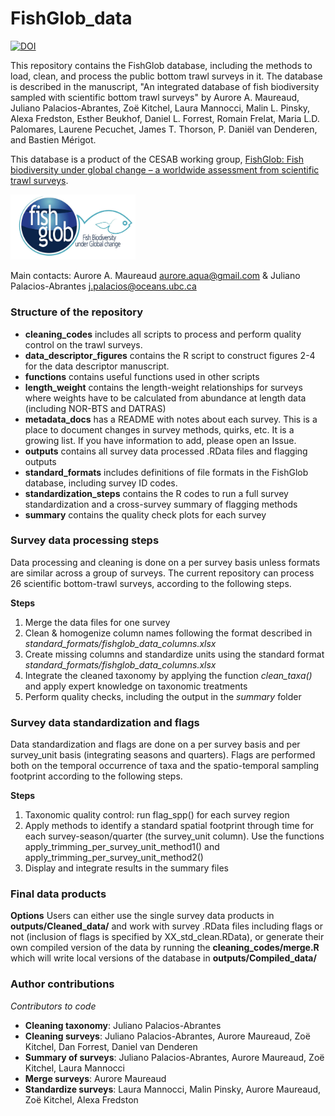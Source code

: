 # FishGlob_data

[![DOI](https://zenodo.org/badge/580133169.svg)](https://zenodo.org/badge/latestdoi/580133169)

This repository contains the FishGlob database, including the methods to load, clean, and process the public bottom trawl surveys in it. The database is described in the manuscript, "An integrated database of fish biodiversity sampled with scientific bottom trawl surveys" by Aurore A. Maureaud, Juliano Palacios-Abrantes, Zoë Kitchel, Laura Mannocci, Malin L. Pinsky, Alexa Fredston, Esther Beukhof, Daniel L. Forrest, Romain Frelat, Maria L.D. Palomares, Laurene Pecuchet, James T. Thorson, P. Daniël van Denderen, and Bastien Mérigot.

This database is a product of the CESAB working group, [FishGlob: Fish biodiversity under global change – a worldwide assessment from scientific trawl surveys](https://www.fondationbiodiversite.fr/en/the-frb-in-action/programs-and-projects/le-cesab/fishglob/).

<img src ="https://github.com/AquaAuma/FishGlob_data/blob/main/fishglob_logo.png" width ="200">

Main contacts: Aurore A. Maureaud [aurore.aqua@gmail.com](mailto:aurore.aqua@gmail.com) & Juliano Palacios-Abrantes [j.palacios@oceans.ubc.ca ](mailto:j.palacios@oceans.ubc.ca)

### Structure of the repository

* **cleaning_codes** includes all scripts to process and perform quality control on the trawl surveys.
* **data_descriptor_figures** contains the R script to construct figures 2-4 for the data descriptor manuscript. 
* **functions** contains useful functions used in other scripts
* **length_weight** contains the length-weight relationships for surveys where weights have to be calculated from abundance at length data (including NOR-BTS and DATRAS)
* **metadata_docs** has a README with notes about each survey. This is a place to document changes in survey methods, quirks, etc. It is a growing list. If you have information to add, please open an Issue.
* **outputs** contains all survey data processed .RData files and flagging outputs
* **standard_formats** includes definitions of file formats in the FishGlob database, including survey ID codes.
* **standardization_steps** contains the R codes to run a full survey standardization and a cross-survey summary of flagging methods
* **summary** contains the quality check plots for each survey

### Survey data processing steps

Data processing and cleaning is done on a per survey basis unless formats are similar across a group of surveys. The current repository can process 26 scientific bottom-trawl surveys, according to the following steps.

**Steps** 
1. Merge the data files for one survey
2. Clean & homogenize column names following the format described in *standard_formats/fishglob_data_columns.xlsx*
3. Create missing columns and standardize units using the standard format *standard_formats/fishglob_data_columns.xlsx*
4. Integrate the cleaned taxonomy by applying the function *clean_taxa()* and apply expert knowledge on taxonomic treatments
5. Perform quality checks, including the output in the *summary* folder

### Survey data standardization and flags

Data standardization and flags are done on a per survey basis and per survey_unit basis (integrating seasons and quarters). Flags are performed both on the temporal occurrence of taxa and the spatio-temporal sampling footprint according to the following steps.

**Steps**
1. Taxonomic quality control: run flag_spp() for each survey region
2. Apply methods to identify a standard spatial footprint through time for each survey-season/quarter (the survey_unit column). Use the functions apply_trimming_per_survey_unit_method1() and apply_trimming_per_survey_unit_method2() 
3. Display and integrate results in the summary files

### Final data products

**Options**
Users can either use the single survey data products in **outputs/Cleaned_data/** and work with survey .RData files including flags or not (inclusion of flags is specified by XX_std_clean.RData), or generate their own compiled version of the data by running the **cleaning_codes/merge.R** which will write local versions of the database in **outputs/Compiled_data/**

### Author contributions
*Contributors to code*
- **Cleaning taxonomy**: Juliano Palacios-Abrantes 
- **Cleaning surveys**: Juliano Palacios-Abrantes, Aurore Maureaud, Zoë Kitchel, Dan Forrest, Daniel van Denderen
- **Summary of surveys**: Juliano Palacios-Abrantes, Aurore Maureaud, Zoë Kitchel, Laura Mannocci
- **Merge surveys**: Aurore Maureaud
- **Standardize surveys**: Laura Mannocci, Malin Pinsky, Aurore Maureaud, Zoë Kitchel, Alexa Fredston
